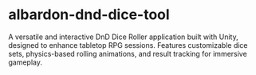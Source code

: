 # albardon-dnd-dice-tool
A versatile and interactive DnD Dice Roller application built with Unity, designed to enhance tabletop RPG sessions. Features customizable dice sets, physics-based rolling animations, and result tracking for immersive gameplay.
